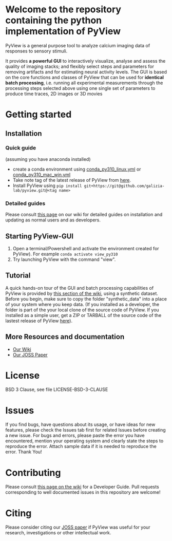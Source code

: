 # Welcome to the repository containing the python implementation of PyView
PyView is a general purpose tool to analyze calcium imaging data of responses to sensory stimuli. 

It provides **a powerful GUI** to interactively visualize, analyse and assess the quality of imaging stacks; and flexibly select steps and parameters for removing artifacts and for estimating neural activity levels. The GUI is based on the core functions and classes of PyView that can be used for **identical batch processing**, i.e. running all experimental measurements through the processing steps selected above using one single set of parameters to produce time traces, 2D images or 3D movies 

# Getting started
## Installation
### Quick guide
(assuming you have anaconda installed)
- create a conda environment using [conda_py310_linux.yml](https://github.com/galizia-lab/pyview/blob/master/conda_py310_linux.yml) or [conda_py310_mac_win.yml](https://github.com/galizia-lab/pyview/blob/master/conda_py310_mac_win.yml)
- Take note tag of the latest release of PyView from [here](https://github.com/galizia-lab/pyview/releases).
- Install PyView using `pip install git+https://git@github.com/galizia-lab/pyview.git@<tag name>`

### Detailed guides
Please consult [this page](https://github.com/galizia-lab/pyview/wiki/Installation-and-updating) on our wiki for detailed guides on installation and updating as normal users and as developers.

## Starting PyView-GUI
1. Open a terminal/Powershell and activate the environment created for PyView). For example `conda activate view_py310`
2. Try launching PyView with the command "view". 

## Tutorial
A quick hands-on tour of the GUI and batch processing capabilities of PyView is provided by [this section of the wiki](https://github.com/galizia-lab/pyview/wiki/Tutorial), using a synthetic dataset. Before you begin, make sure to
copy the folder "synthetic_data" into a place of your system where you keep data. (If you installed as a developer, the folder is part of the your local clone of the source code of PyView. If you installed as a simple user, get a ZIP or TARBALL of the source code of the lastest release of PyView [here](https://github.com/galizia-lab/pyview/releases)).


## More Resources and documentation
- [Our Wiki](https://github.com/galizia-lab/pyview/wiki)
- [Our JOSS Paper]()

# License
BSD 3 Clause, see file LICENSE-BSD-3-CLAUSE

# Issues
If you find bugs, have questions about its usage, or have ideas for new features, please check the Issues tab first for related Issues before creating a new issue. For bugs and errors, please paste the error you have encountered, mention your operating system and clearly state the steps to reproduce the error. Attach sample data if it is needed to reproduce the error. Thank You!

# Contributing
Please consult [this page on the wiki](https://github.com/galizia-lab/pyview/wiki/Developer-Guide) for a Developer Guide. Pull requests corresponding to well documented issues in this repository are welcome!


# Citing
Please consider citing our [JOSS paper]() if PyView was useful for your research, investigations or other intellectual work.
